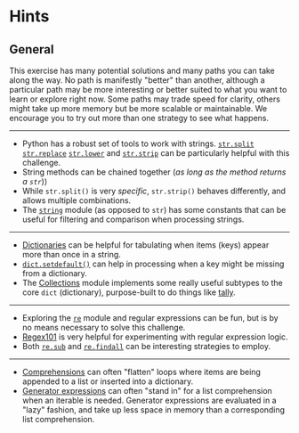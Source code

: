 # Hints

## General

This exercise has many potential solutions and many paths you can take along the way.
No path is manifestly "better" than another, although a particular path may be more interesting or better suited to what you want to learn or explore right now.
Some paths may trade speed for clarity, others might take up more memory but be more scalable or maintainable.
We encourage you to try out more than one strategy to see what happens.

_______
-  Python has a robust set of tools to work with strings. [`str.split`][str.split] [`str.replace`][str.replace] [`str.lower`][str.lower] and [`str.strip`][str.strip] can be particularly helpful with this challenge.
-  String methods can be chained together (_as long as the method returns a `str`_))
-  While `str.split()` is very _specific_, `str.strip()` behaves differently, and allows multiple combinations.
-  The [`string`][string] module (as opposed to `str`) has some constants that can be useful for filtering and comparison when processing strings.
________

-  [Dictionaries][dict] can be helpful for tabulating when items (keys) appear more than once in a string.
-  [`dict.setdefault()`][dict.setdefault] can help in processing when a key might be missing from a dictionary.
-  The [Collections][collections] module implements some really useful subtypes to the core `dict` (dictionary), purpose-built to do things like [tally][collections.counter].
________
-  Exploring the [`re`][re] module and regular expressions can be fun, but is by no means necessary to solve this challenge.
-  [Regex101][regex101] is very helpful for experimenting with regular expression logic.
-  Both [`re.sub`][re.sub] and [`re.findall`][re.findall] can be interesting strategies to employ.
________
-  [Comprehensions][comprehensions] can often "flatten" loops where items are being appended to a list or inserted into a dictionary.
-  [Generator expressions][generator expressions] can often "stand in" for a list comprehension when an iterable is needed.
  Generator expressions are evaluated in a "lazy" fashion, and take up less space in memory than a corresponding list comprehension.


[collections.counter]: https://docs.python.org/3/library/collections.html#collections.Counter
[collections]: https://docs.python.org/3/library/collections.html#module-collections
[comprehensions]: https://treyhunner.com/2015/12/python-list-comprehensions-now-in-color/
[dict.setdefault]: https://docs.python.org/3/library/stdtypes.html#dict.setdefault
[dict]: https://docs.python.org/3/library/stdtypes.html#mapping-types-dict
[generator expressions]: https://dbader.org/blog/python-generator-expressions
[re.findall]: https://docs.python.org/3/library/re.html?highlight=re#re.findall
[re.sub]: https://docs.python.org/3/library/re.html?highlight=re#re.sub
[re]: https://docs.python.org/3/library/re.html?highlight=re#module-re
[regex101]: https://regex101.com/
[str.lower]: https://docs.python.org/3/library/stdtypes.html#str.lower
[str.replace]: https://docs.python.org/3/library/stdtypes.html#str.replace
[str.split]: https://docs.python.org/3/library/stdtypes.html#str.split
[str.strip]: https://docs.python.org/3/library/stdtypes.html#str.strip
[string]: https://docs.python.org/3/library/string.html

